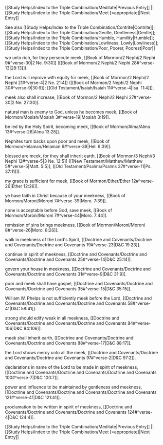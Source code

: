 [[Study Helps/Index to the Triple Combination/Meditate|Previous Entry]]  ||  [[Study Helps/Index to the Triple Combination/Meet [=appropriate]|Next Entry]]

 See also [[Study Helps/Index to the Triple Combination/Contrite|Contrite]]; [[Study Helps/Index to the Triple Combination/Gentle, Gentleness|Gentle]]; [[Study Helps/Index to the Triple Combination/Humble, Humility|Humble]]; [[Study Helps/Index to the Triple Combination/Lowliness, Lowly|Lowliness]]; [[Study Helps/Index to the Triple Combination/Poor, Poorer, Poorest|Poor]]

 wo unto rich, for they persecute meek, [[Book of Mormon/2 Nephi/2 Nephi 9#^verse-30|2 Ne. 9:30]] ([[Book of Mormon/2 Nephi/2 Nephi 28#^verse-13|28:13]]).

 the Lord will reprove with equity for meek, [[Book of Mormon/2 Nephi/2 Nephi 21#^verse-4|2 Ne. 21:4]] ([[Book of Mormon/2 Nephi/2 Nephi 30#^verse-9|30:9]]; [[Old Testament/Isaiah/Isaiah 11#^verse-4|Isa. 11:4]]).

 meek also shall increase, [[Book of Mormon/2 Nephi/2 Nephi 27#^verse-30|2 Ne. 27:30]].

 natural man is enemy to God, unless he becomes meek, [[Book of Mormon/Mosiah/Mosiah 3#^verse-19|Mosiah 3:19]].

 be led by the Holy Spirit, becoming meek, [[Book of Mormon/Alma/Alma 13#^verse-28|Alma 13:28]].

 Nephites turn backs upon poor and meek, [[Book of Mormon/Helaman/Helaman 6#^verse-39|Hel. 6:39]].

 blessed are meek, for they shall inherit earth, [[Book of Mormon/3 Nephi/3 Nephi 12#^verse-5|3 Ne. 12:5]] ([[New Testament/Matthew/Matthew 5#^verse-5|Matt. 5:5]]; [[Old Testament/Psalms/Psalms 37#^verse-11|Ps. 37:11]]).

 my grace is sufficient for meek, [[Book of Mormon/Ether/Ether 12#^verse-26|Ether 12:26]].

 ye have faith in Christ because of your meekness, [[Book of Mormon/Moroni/Moroni 7#^verse-39|Moro. 7:39]].

 none is acceptable before God, save meek, [[Book of Mormon/Moroni/Moroni 7#^verse-44|Moro. 7:44]].

 remission of sins brings meekness, [[Book of Mormon/Moroni/Moroni 8#^verse-26|Moro. 8:26]].

 walk in meekness of the Lord's Spirit, [[Doctrine and Covenants/Doctrine and Covenants/Doctrine and Covenants 19#^verse-23|D&C 19:23]].

 continue in spirit of meekness, [[Doctrine and Covenants/Doctrine and Covenants/Doctrine and Covenants 25#^verse-14|D&C 25:14]].

 govern your house in meekness, [[Doctrine and Covenants/Doctrine and Covenants/Doctrine and Covenants 31#^verse-9|D&C 31:9]].

 poor and meek shall have gospel, [[Doctrine and Covenants/Doctrine and Covenants/Doctrine and Covenants 35#^verse-15|D&C 35:15]].

 William W. Phelps is not sufficiently meek before the Lord, [[Doctrine and Covenants/Doctrine and Covenants/Doctrine and Covenants 58#^verse-41|D&C 58:41]].

 strong should edify weak in all meekness, [[Doctrine and Covenants/Doctrine and Covenants/Doctrine and Covenants 84#^verse-106|D&C 84:106]].

 meek shall inherit earth, [[Doctrine and Covenants/Doctrine and Covenants/Doctrine and Covenants 88#^verse-17|D&C 88:17]].

 the Lord shows mercy unto all the meek, [[Doctrine and Covenants/Doctrine and Covenants/Doctrine and Covenants 97#^verse-2|D&C 97:2]].

 declarations in name of the Lord to be made in spirit of meekness, [[Doctrine and Covenants/Doctrine and Covenants/Doctrine and Covenants 100#^verse-7|D&C 100:7]].

 power and influence to be maintained by gentleness and meekness, [[Doctrine and Covenants/Doctrine and Covenants/Doctrine and Covenants 121#^verse-41|D&C 121:41]].

 proclamation to be written in spirit of meekness, [[Doctrine and Covenants/Doctrine and Covenants/Doctrine and Covenants 124#^verse-4|D&C 124:4]].

[[Study Helps/Index to the Triple Combination/Meditate|Previous Entry]]  ||  [[Study Helps/Index to the Triple Combination/Meet [=appropriate]|Next Entry]]